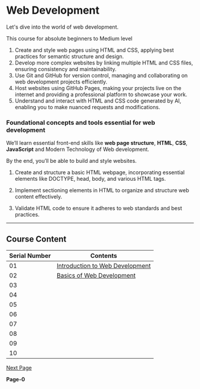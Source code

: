 # Web Development 

Let's dive into the world of web development. <br/>

This course for absolute beginners to Medium level

1. Create and style web pages using HTML and CSS, applying best practices for semantic structure and design. <br/>
2. Develop more complex websites by linking multiple HTML and CSS files, ensuring consistency and maintainability. <br/>
3. Use Git and GitHub for version control, managing and collaborating on web development projects efficiently.<br/>
4. Host websites using GitHub Pages, making your projects live on the internet and providing a professional platform to showcase your work. <br/>
5. Understand and interact with HTML and CSS code generated by AI, enabling you to make nuanced requests and modifications. <br/>

### Foundational concepts and tools essential for web development

We’ll learn essential front-end skills like **web page structure**, **HTML**, **CSS**, **JavaScript** and Modern Technology of Web development. <br/>

By the end, you’ll be able to build and style websites.

1. Create and structure a basic HTML webpage, incorporating essential elements like DOCTYPE, head, body, and various HTML tags. <br/>
   
2. Implement sectioning elements in HTML to organize and structure web content effectively. <br/>

3. Validate HTML code to ensure it adheres to web standards and best practices. <br/>

---
## Course Content

|  Serial Number |   Contents   |
|-------------|-----------------|
|01 | [Introduction to Web Development](https://github.com/pawansinghfromindia/CS101-WebDevelopement/edit/main/01_IntroductionToWebDevelopement)|
|02 | [Basics of Web Development](https://github.com/pawansinghfromindia/CS101-WebDevelopement/blob/main/02_BasicsOfWebDevelopment.md)|
|03 | |
|04 | |
|05 | |
|06 | |
|07 | |
|08 | |
|09 | |
|10 | |



[Next Page](https://github.com/pawansinghfromindia/CS101-WebDevelopement/edit/main/01_IntroductionToWebDevelopement)

**Page-0**
